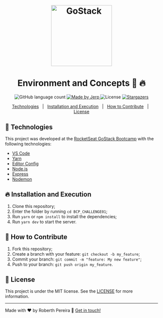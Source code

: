 <h1 align="center">
    <img alt="GoStack" src="https://rocketseat-cdn.s3-sa-east-1.amazonaws.com/bootcamp-header.png" width="200px" />
</h1>

# <center> Environment and Concepts :rocket: :fire:

<p align="center">
  <img alt="GitHub language count" src="https://img.shields.io/github/languages/count/roberthpereira/BCP_CHALLENGE01?color=%2304D361">

  <a href="https://www.linkedin.com/in/roberthpereira">
    <img alt="Made by Jerp" src="https://img.shields.io/badge/made%20by-Roberth Pereira-%2304D361">
  </a>

  <img alt="License" src="https://img.shields.io/badge/license-MIT-%2304D361">

  <a href="https://github.com/roberthpereira/BCP_CHALLENGE01/stargazers">
    <img alt="Stargazers" src="https://img.shields.io/github/stars/roberthpereira/BCP_CHALLENGE01?style=social">
  </a>
</p>

<p align="center">
  <a href="#rocket-technologies">Technologies</a>&nbsp;&nbsp;&nbsp;|&nbsp;&nbsp;
  <a href="#fire-installation-and-execution">Installation and Execution</a>&nbsp;&nbsp;&nbsp;|&nbsp;&nbsp;
  <a href="#thinking-how-to-contribute">How to Contribute</a>&nbsp;&nbsp;&nbsp;|&nbsp;&nbsp;
  <a href="#memo-license">License</a>
</p>

## :rocket: Technologies

This project was developed at the [RocketSeat GoStack Bootcamp](https://rocketseat.com.br/bootcamp) with the following technologies:

- [VS Code][vc]
- [Yarn][yarn]
- [Editor Config][vceditconfig]
- [Node.js][nodejs]
- [Express](https://expressjs.com/)
- [Nodemon](https://nodemon.io/)

## :fire: Installation and Execution

1. Clone this repository;
2. Enter the folder by running `cd BCP_CHALLENGE01`;
3. Run `yarn` or `npm install` to install the dependencies;
4. Run `yarn dev` to start the server.

## :thinking: How to Contribute

1. Fork this repository;
2. Create a branch with your feature: `git checkout -b my_feature`;
3. Commit your branch: `git commit -m "feature: My new feature"`;
4. Push to your branch: `git push origin my_feature`.

## :memo: License

This project is under the MIT license. See the [LICENSE](https://github.com/roberthpereira/BCP_CHALLENGE01/blob/master/LICENSE) for more information.

---

Made with ♥ by Roberth Pereira :wave: [Get in touch!](https://www.linkedin.com/in/roberthpereira/)

[nodejs]: https://nodejs.org/
[yarn]: https://yarnpkg.com/
[vc]: https://code.visualstudio.com/
[vceditconfig]: https://marketplace.visualstudio.com/items?itemName=EditorConfig.EditorConfig
